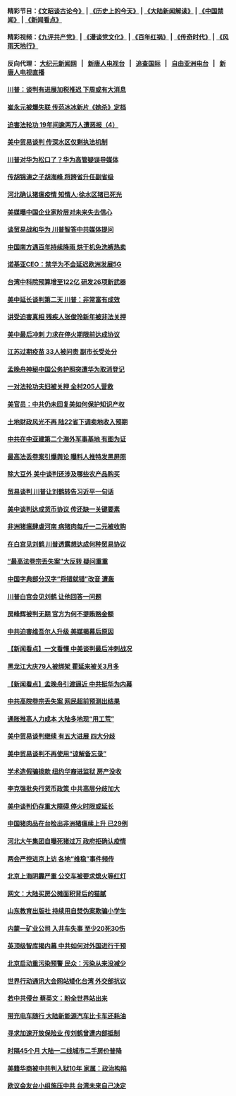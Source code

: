 #### 精彩节目：[《文昭谈古论今》](http://155.138.205.71/wenzhao) | [《历史上的今天》](http://155.138.205.71/today-in-history) | [《大陆新闻解读》](http://155.138.205.71/ntdtv-comedy) | [《中国禁闻》](http://155.138.205.71/ntdtv-news) | [《新闻看点》](http://155.138.205.71/news-insight) 

 #### 精彩视频：[《九评共产党》](http://155.138.205.71:10000/videos/jiuping) | [《漫谈党文化》](http://155.138.205.71:10000/videos/mtdwh) | [《百年红祸》](http://155.138.205.71:10000/videos/bnhh) | [《传奇时代》](http://155.138.205.71:10000/videos/legend) | [《风雨天地行》](http://155.138.205.71:10000/videos/fytdx) 

 #### 反向代理： [大纪元新闻网](http://155.138.205.71:10080/) &nbsp;&nbsp;|&nbsp;&nbsp; [新唐人电视台](http://155.138.205.71:8000/) &nbsp;&nbsp;|&nbsp;&nbsp; [追查国际](http://155.138.205.71:10010/) &nbsp;&nbsp;|&nbsp;&nbsp; [自由亚洲电台](http://155.138.205.71:9800/) &nbsp;&nbsp;|&nbsp;&nbsp; [新唐人电视直播](http://155.138.205.71/) 


#### [川普：谈判有进展加税推迟 下周或有大消息](../pages/nsc413/n11068463.md?t=02250337) 

#### [崔永元被爆失联 传范冰冰新片《她杀》定档](../pages/nsc413/n11068088.md?t=02250337) 

#### [迫害法轮功 19年间逾两万人遭恶报（4）](../pages/nsc413/n11068299.md?t=02250337) 

#### [美中贸易谈判 传深水区仅剩执法机制](../pages/nsc413/n11068455.md?t=02250337) 

#### [川普对华为松口了？华为高管疑误导媒体](../pages/nsc413/n11068381.md?t=02250337) 

#### [传胡锦涛之子胡海峰 将跨省升任副省级](../pages/nsc413/n11068392.md?t=02250337) 

#### [河北确认猪瘟疫情 知情人:徐水区猪已死光](../pages/nsc413/n11068355.md?t=02250337) 

#### [美媒曝中国企业家阶层对未来失去信心](../pages/nsc413/n11068314.md?t=02250337) 

#### [谈贸易战和华为 川普智答中共媒体提问](../pages/nsc413/n11068311.md?t=02250337) 

#### [中国南方遇百年持续降雨 烘干机免洗裤热卖](../pages/nsc413/n11068176.md?t=02250337) 

#### [诺基亚CEO：禁华为不会延迟欧洲发展5G](../pages/nsc413/n11068199.md?t=02250337) 

#### [台湾中科院预算增至122亿 研发26项新武器](../pages/nsc413/n11068229.md?t=02250337) 

#### [美中延长谈判第二天 川普：非常富有成效](../pages/nsc413/n11068121.md?t=02250337) 

#### [讲受迫害真相 残疾人张俊玲新年被非法关押](../pages/nsc413/n11067727.md?t=02250337) 

#### [美中最后冲刺 力求在停火期限前达成协议](../pages/nsc413/n11068045.md?t=02250337) 


#### [江苏过期疫苗 33人被问责 副市长受处分](../pages/nsc413/n11067735.md?t=02250337) 

#### [孟晚舟神秘中国公务护照突遭华为取消登记](../pages/nsc413/n11067366.md?t=02250337) 

#### [一对法轮功夫妇被关押 全村205人营救](../pages/nsc413/n11063860.md?t=02250337) 

#### [美官员：中共仍未回复美如何保护知识产权](../pages/nsc413/n11067418.md?t=02250337) 

#### [土地财政风光不再 陆22省下调卖地收入预期](../pages/nsc413/n11067179.md?t=02250337) 

#### [中共在中亚建第二个海外军事基地 有图为证](../pages/nsc413/n11067509.md?t=02250337) 

#### [最高法丢卷案引爆舆论 曝料人推特发黑屏照](../pages/nsc413/n11067110.md?t=02250337) 

#### [除大豆外 美中谈判还涉及哪些农产品购买](../pages/nsc413/n11067309.md?t=02250337) 

#### [贸易谈判 川普让刘鹤转告习近平一句话](../pages/nsc413/n11067213.md?t=02250337) 

#### [美中谈判达成货币协议 传还缺一关键要素](../pages/nsc413/n11066967.md?t=02250337) 

#### [非洲猪瘟肆虐河南 病猪肉每斤一二元被收购](../pages/nsc413/n11066004.md?t=02250337) 

#### [在白宫见刘鹤 川普透露想达成何种贸易协议](../pages/nsc413/n11066718.md?t=02250337) 

#### [“最高法卷宗丢失案”大反转 疑问重重](../pages/nsc413/n11066601.md?t=02250337) 

#### [中国字典部分汉字“将错就错”改音 遭轰](../pages/nsc413/n11066544.md?t=02250337) 

#### [川普白宫会见刘鹤 让他回答一问题](../pages/nsc413/n11066602.md?t=02250337) 

#### [房峰辉被判无期 官方为何不提贿赂金额](../pages/nsc413/n11066266.md?t=02250337) 

#### [中共迫害维吾尔人升级 美媒揭幕后原因](../pages/nsc413/n11066621.md?t=02250337) 

#### [【新闻看点】一文看懂 中美谈判最后冲刺战况](../pages/nsc413/n11066457.md?t=02250337) 

#### [黑龙江大庆79人被绑架 瞿延来被关3月多](../pages/nsc413/n11066555.md?t=02250337) 

#### [【新闻看点】孟晚舟引渡逼近 中共挺华为内幕](../pages/nsc413/n11066292.md?t=02250337) 

#### [中共高院卷宗丢失案 网民超前预测出结果](../pages/nsc413/n11066323.md?t=02250337) 

#### [通胀推高人力成本 大陆多地现“用工荒”](../pages/nsc413/n11066533.md?t=02250337) 

#### [美中贸易谈判继续 有五大进展 四大分歧](../pages/nsc413/n11066391.md?t=02250337) 

#### [美中贸易谈判不再使用“谅解备忘录”](../pages/nsc413/n11066285.md?t=02250337) 

#### [学术造假骗拨款 纽约华裔进监狱 房产没收](../pages/nsc413/n11065527.md?t=02250337) 

#### [李克强批央行货币政策 中共高层分歧加大](../pages/nsc413/n11066239.md?t=02250337) 

#### [美中谈判仍存重大障碍 停火时限或延长](../pages/nsc413/n11064736.md?t=02250337) 

#### [中国猪肉品在台检出非洲猪瘟续上升 已29例](../pages/nsc413/n11066096.md?t=02250337) 

#### [河北大午集团自曝死猪过万 政府拒确认疫情](../pages/nsc413/n11065874.md?t=02250337) 

#### [两会严控进京上访 各地“维稳”事件频传](../pages/nsc413/n11065450.md?t=02250337) 

#### [北京上海阴霾严重 公交车被要求熄火等红灯](../pages/nsc413/n11065644.md?t=02250337) 

#### [网文：大陆买房公摊面积背后的猫腻](../pages/nsc413/n11065586.md?t=02250337) 

#### [山东教育出版社 持续用自焚伪案欺骗小学生](../pages/nsc413/n11064862.md?t=02250337) 

#### [内蒙一矿业公司 入井车失事 至少20死30伤](../pages/nsc413/n11066041.md?t=02250337) 

#### [英顶级智库揭内幕 中共如何对外国进行干预](../pages/nsc413/n11065790.md?t=02250337) 

#### [北京启动重污染预警 民众：污染从来没减少](../pages/nsc413/n11065841.md?t=02250337) 

#### [世界行动通讯大会网站矮化台湾 外交部抗议](../pages/nsc413/n11065846.md?t=02250337) 

#### [若中共侵台 蔡英文：盼全世界站出来](../pages/nsc413/n11065321.md?t=02250337) 

#### [带充电车随行 大陆新能源汽车比卡车还耗油](../pages/nsc413/n11063436.md?t=02250337) 

#### [寻求加速开放保险业 传刘鹤曾遭内部抵制](../pages/nsc413/n11065430.md?t=02250337) 

#### [时隔45个月 大陆一二线城市二手房价普降](../pages/nsc413/n11065172.md?t=02250337) 

#### [美籍华商被中共判入狱10年 家属：政治构陷](../pages/nsc413/n11064869.md?t=02250337) 

#### [欧议会友台小组施压中共 台湾未来自己决定](../pages/nsc413/n11065283.md?t=02250337) 

